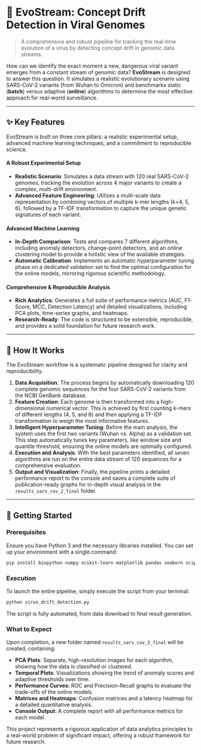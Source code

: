 # 🧬 EvoStream: Concept Drift Detection in Viral Genomes

> A comprehensive and robust pipeline for tracking the real-time evolution of a virus by detecting concept drift in genomic data streams.

How can we identify the exact moment a new, dangerous viral variant emerges from a constant stream of genomic data? **EvoStream** is designed to answer this question. It simulates a realistic evolutionary scenario using SARS-CoV-2 variants (from Wuhan to Omicron) and benchmarks static (**batch**) versus adaptive (**online**) algorithms to determine the most effective approach for real-world surveillance.

---

## ✨ Key Features

EvoStream is built on three core pillars: a realistic experimental setup, advanced machine learning techniques, and a commitment to reproducible science.

#### A Robust Experimental Setup
* **Realistic Scenario**: Simulates a data stream with 120 real SARS-CoV-2 genomes, tracking the evolution across 4 major variants to create a complex, multi-drift environment.
* **Advanced Feature Engineering**: Utilizes a multi-scale data representation by combining vectors of multiple k-mer lengths (k=4, 5, 6), followed by a TF-IDF transformation to capture the unique genetic signatures of each variant.

#### Advanced Machine Learning
* **In-Depth Comparison**: Tests and compares 7 different algorithms, including anomaly detectors, change-point detectors, and an online clustering model to provide a holistic view of the available strategies.
* **Automatic Calibration**: Implements an automatic hyperparameter tuning phase on a dedicated validation set to find the optimal configuration for the online models, mirroring rigorous scientific methodology.

#### Comprehensive & Reproducible Analysis
* **Rich Analytics**: Generates a full suite of performance metrics (AUC, F1-Score, MCC, Detection Latency) and detailed visualizations, including PCA plots, time-series graphs, and heatmaps.
* **Research-Ready**: The code is structured to be extensible, reproducible, and provides a solid foundation for future research work.

---

## 🔬 How It Works

The EvoStream workflow is a systematic pipeline designed for clarity and reproducibility.

1.  **Data Acquisition**: The process begins by automatically downloading 120 complete genomic sequences for the four SARS-CoV-2 variants from the NCBI GenBank database.
2.  **Feature Creation**: Each genome is then transformed into a high-dimensional numerical vector. This is achieved by first counting k-mers of different lengths (4, 5, and 6) and then applying a TF-IDF transformation to weigh the most informative features.
3.  **Intelligent Hyperparameter Tuning**: Before the main analysis, the system uses the first two variants (Wuhan vs. Alpha) as a validation set. This step automatically tunes key parameters, like window size and quantile threshold, ensuring the online models are optimally configured.
4.  **Execution and Analysis**: With the best parameters identified, all seven algorithms are run on the entire data stream of 120 sequences for a comprehensive evaluation.
5.  **Output and Visualization**: Finally, the pipeline prints a detailed performance report to the console and saves a complete suite of publication-ready graphs for in-depth visual analysis in the `results_sars_cov_2_final` folder.

---

## 🚀 Getting Started

### Prerequisites

Ensure you have Python 3 and the necessary libraries installed. You can set up your environment with a single command:
```bash
pip install biopython numpy scikit-learn matplotlib pandas seaborn scipy
```

### Execution

To launch the entire pipeline, simply execute the script from your terminal:
```bash
python virus_drift_detection.py
```
The script is fully automated, from data download to final result generation.

### What to Expect

Upon completion, a new folder named `results_sars_cov_2_final` will be created, containing:

* **PCA Plots**: Separate, high-resolution images for each algorithm, showing how the data is classified or clustered.
* **Temporal Plots**: Visualizations showing the trend of anomaly scores and adaptive thresholds over time.
* **Performance Curves**: ROC and Precision-Recall graphs to evaluate the trade-offs of the online models.
* **Matrices and Heatmaps**: Confusion matrices and a latency heatmap for a detailed quantitative analysis.
* **Console Output**: A complete report with all performance metrics for each model.

This project represents a rigorous application of data analytics principles to a real-world problem of significant impact, offering a robust framework for future research.
